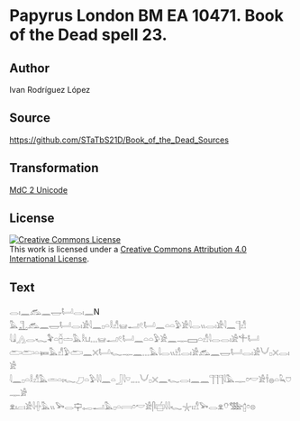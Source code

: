# Papyrus London BM EA 10471. Book of the Dead spell 23.

## Author 

Ivan Rodríguez López

## Source 

https://github.com/STaTbS21D/Book_of_the_Dead_Sources

## Transformation 

[MdC 2 Unicode](https://statbs21d.github.io/mdc2unicode.html)

## License 

<a rel="license" href="http://creativecommons.org/licenses/by/4.0/"><img alt="Creative Commons License" style="border-width:0" src="https://i.creativecommons.org/l/by/4.0/88x31.png" /></a><br />This work is licensed under a <a rel="license" href="http://creativecommons.org/licenses/by/4.0/">Creative Commons Attribution 4.0 International License</a>.

## Text 

<hiero><rubrum>𓂋𓏤𓈖𓃹𓈖𓉿𓂡𓂋𓏤𓈖</rubrum>N<br>
𓅓𓊻𓃹𓈖𓉿𓂡𓂋𓏤𓀀𓇋𓈖𓊪𓏏𓎛𓀭𓊠𓂝𓏲𓂡𓈖𓏏𓏏𓅱𓀀𓇋𓂋𓏭𓂋𓏤𓀀𓇋𓈖𓊹𓀭<br>
𓇋𓇍𓂻𓂋𓆑𓅝𓏏𓐢𓏝𓅓𓎛𓂓𓈓𓊠𓂝𓏲𓂡𓈖𓏏𓏏𓅱𓀀𓈖𓊃𓈙𓏏𓀭𓇋𓂋𓂋𓏤𓀀𓍚𓂡<br>
𓂧𓂧𓏏𓍃𓅓𓀭𓅱𓂧𓈖𓏴𓂡𓆑𓊃𓈖𓈓𓅓𓇋𓂋𓏭𓀺𓂋𓏤𓀀𓃹𓈖𓉿𓂡𓂋𓏤𓀀𓄋𓊪𓏴𓂋𓏤𓀀<br>
𓇋𓈖𓊪𓏏𓎛𓀭𓅓𓏛𓏏𓏤𓆑𓈔𓏏𓅱𓇋𓇋𓈖𓏏𓃀𓇋𓎺𓈒𓈓𓄋𓊪𓏴𓈖𓆑𓂋𓏤𓈖𓈖𓊹𓊹𓊹𓇋𓅓𓊃𓏌𓎢𓀀𓌂𓐍𓏏𓆗𓈞𓊃𓀂<br>
𓁷𓏤𓐞𓏤𓀀𓇋𓏶𓅓𓏭𓅨𓂋𓊡𓉻𓂝𓅓𓊪𓏏𓇯𓏌𓎢𓀀𓋴𓐠𓇋𓇋𓆑𓇼𓏤𓀭𓅨𓂋𓁷𓄣𓅢𓉺𓏌𓊖<br></hiero>